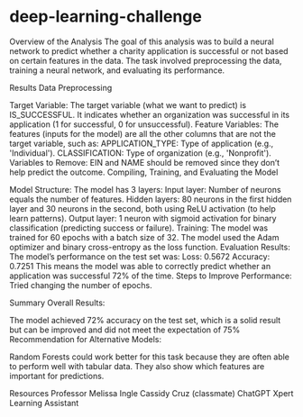 # deep-learning-challenge

Overview of the Analysis The goal of this analysis was to build a neural network to predict whether a charity application is successful or not based on certain features in the data. The task involved preprocessing the data, training a neural network, and evaluating its performance.

Results Data Preprocessing

Target Variable: The target variable (what we want to predict) is IS_SUCCESSFUL. It indicates whether an organization was successful in its application (1 for successful, 0 for unsuccessful). Feature Variables: The features (inputs for the model) are all the other columns that are not the target variable, such as: APPLICATION_TYPE: Type of application (e.g., 'Individual'). CLASSIFICATION: Type of organization (e.g., 'Nonprofit'). Variables to Remove: EIN and NAME should be removed since they don’t help predict the outcome. Compiling, Training, and Evaluating the Model

Model Structure: The model has 3 layers: Input layer: Number of neurons equals the number of features. Hidden layers: 80 neurons in the first hidden layer and 30 neurons in the second, both using ReLU activation (to help learn patterns). Output layer: 1 neuron with sigmoid activation for binary classification (predicting success or failure). Training: The model was trained for 60 epochs with a batch size of 32. The model used the Adam optimizer and binary cross-entropy as the loss function. Evaluation Results: The model’s performance on the test set was: Loss: 0.5672 Accuracy: 0.7251 This means the model was able to correctly predict whether an application was successful 72% of the time. Steps to Improve Performance: Tried changing the number of epochs.

Summary Overall Results:

The model achieved 72% accuracy on the test set, which is a solid result but can be improved and did not meet the expectation of 75% Recommendation for Alternative Models:

Random Forests could work better for this task because they are often able to perform well with tabular data. They also show which features are important for predictions.

Resources Professor Melissa Ingle Cassidy Cruz (classmate) ChatGPT Xpert Learning Assistant
